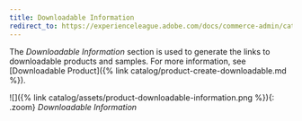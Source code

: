 ```yaml
---
title: Downloadable Information
redirect_to: https://experienceleague.adobe.com/docs/commerce-admin/catalog/products/types/product-create-downloadable.html#step-5%3A-complete-the-downloadable-information
---
```


The _Downloadable Information_ section is used to generate the links to downloadable products and samples. For more information, see [Downloadable Product]({% link catalog/product-create-downloadable.md %}).

![]({% link catalog/assets/product-downloadable-information.png %}){: .zoom}
_Downloadable Information_
